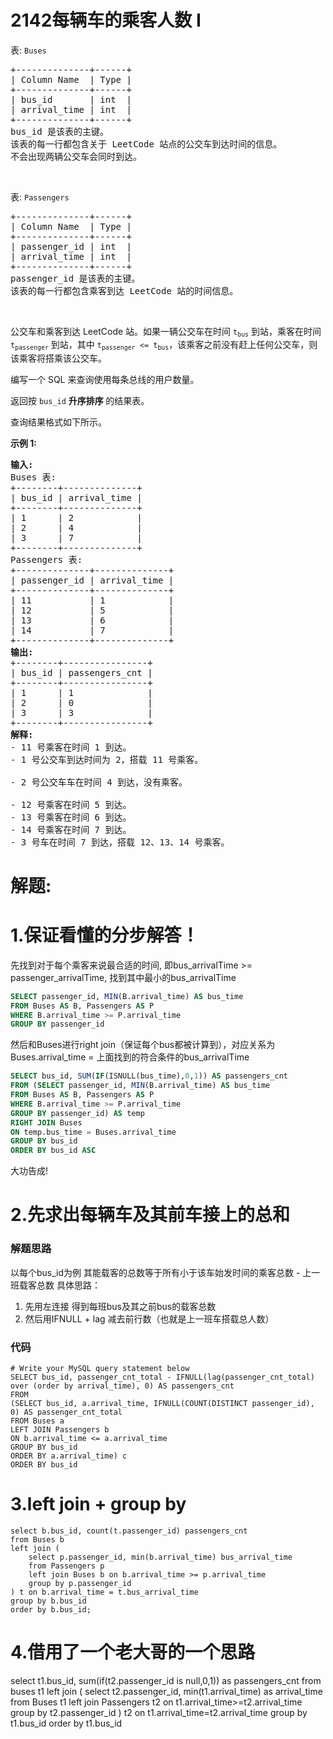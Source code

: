# 2142每辆车的乘客人数 I
<p>表: <code>Buses</code></p>

<pre>
+--------------+------+
| Column Name  | Type |
+--------------+------+
| bus_id       | int  |
| arrival_time | int  |
+--------------+------+
bus_id 是该表的主键。
该表的每一行都包含关于 LeetCode 站点的公交车到达时间的信息。
不会出现两辆公交车会同时到达。</pre>

<p>&nbsp;</p>

<p>表: <code>Passengers</code></p>

<pre>
+--------------+------+
| Column Name  | Type |
+--------------+------+
| passenger_id | int  |
| arrival_time | int  |
+--------------+------+
passenger_id 是该表的主键。
该表的每一行都包含乘客到达 LeetCode 站的时间信息。
</pre>

<p>&nbsp;</p>

<p>公交车和乘客到达 LeetCode 站。如果一辆公交车在时间 <code>t<sub>bus</sub></code> 到站，乘客在时间 <code>t<sub>passenger</sub></code> 到站，其中 <code>t<sub>passenger</sub> &lt;= t<sub>bus</sub></code>，该乘客之前没有赶上任何公交车，则该乘客将搭乘该公交车。</p>

<p>编写一个 SQL 来查询使用每条总线的用户数量。</p>

<p>返回按 <code>bus_id</code> <strong>升序排序&nbsp;</strong>的结果表。</p>

<p>查询结果格式如下所示。</p>

<p><strong>示例 1:</strong></p>

<pre>
<strong>输入:</strong> 
Buses 表:
+--------+--------------+
| bus_id | arrival_time |
+--------+--------------+
| 1      | 2            |
| 2      | 4            |
| 3      | 7            |
+--------+--------------+
Passengers 表:
+--------------+--------------+
| passenger_id | arrival_time |
+--------------+--------------+
| 11           | 1            |
| 12           | 5            |
| 13           | 6            |
| 14           | 7            |
+--------------+--------------+
<strong>输出:</strong> 
+--------+----------------+
| bus_id | passengers_cnt |
+--------+----------------+
| 1      | 1              |
| 2      | 0              |
| 3      | 3              |
+--------+----------------+
<strong>解释:</strong> 
- 11 号乘客在时间 1 到达。
- 1 号公交车到达时间为 2，搭载 11 号乘客。

- 2 号公交车车在时间 4 到达，没有乘客。

- 12 号乘客在时间 5 到达。
- 13 号乘客在时间 6 到达。
- 14 号乘客在时间 7 到达。
- 3 号车在时间 7 到达，搭载 12、13、14 号乘客。</pre>
































# 解题:
# 1.保证看懂的分步解答！
先找到对于每个乘客来说最合适的时间, 即bus_arrivalTime >= passenger_arrivalTime, 找到其中最小的bus_arrivalTime
```SQL
SELECT passenger_id, MIN(B.arrival_time) AS bus_time
FROM Buses AS B, Passengers AS P
WHERE B.arrival_time >= P.arrival_time
GROUP BY passenger_id
```
然后和Buses进行right join（保证每个bus都被计算到），对应关系为Buses.arrival_time = 上面找到的符合条件的bus_arrivalTime
```SQL
SELECT bus_id, SUM(IF(ISNULL(bus_time),0,1)) AS passengers_cnt
FROM (SELECT passenger_id, MIN(B.arrival_time) AS bus_time
FROM Buses AS B, Passengers AS P
WHERE B.arrival_time >= P.arrival_time
GROUP BY passenger_id) AS temp
RIGHT JOIN Buses
ON temp.bus_time = Buses.arrival_time
GROUP BY bus_id
ORDER BY bus_id ASC
```
大功告成!
# 2.先求出每辆车及其前车接上的总和
### 解题思路
以每个bus_id为例 其能载客的总数等于所有小于该车始发时间的乘客总数 - 上一班载客总数
具体思路：
1. 先用左连接 得到每班bus及其之前bus的载客总数
2. 然后用IFNULL + lag 减去前行数（也就是上一班车搭载总人数）

### 代码

```mysql
# Write your MySQL query statement below
SELECT bus_id, passenger_cnt_total - IFNULL(lag(passenger_cnt_total) over (order by arrival_time), 0) AS passengers_cnt
FROM
(SELECT bus_id, a.arrival_time, IFNULL(COUNT(DISTINCT passenger_id), 0) AS passenger_cnt_total
FROM Buses a
LEFT JOIN Passengers b
ON b.arrival_time <= a.arrival_time
GROUP BY bus_id
ORDER BY a.arrival_time) c
ORDER BY bus_id
```
# 3.left join + group by
```
select b.bus_id, count(t.passenger_id) passengers_cnt
from Buses b 
left join (
    select p.passenger_id, min(b.arrival_time) bus_arrival_time
    from Passengers p
    left join Buses b on b.arrival_time >= p.arrival_time
    group by p.passenger_id
) t on b.arrival_time = t.bus_arrival_time
group by b.bus_id
order by b.bus_id;
```

# 4.借用了一个老大哥的一个思路
select 
	t1.bus_id,
	sum(if(t2.passenger_id is null,0,1)) as passengers_cnt 
from buses t1 
left join 
(
select
	t2.passenger_id,
	min(t1.arrival_time) as arrival_time
from Buses t1
left join Passengers t2 on t1.arrival_time>=t2.arrival_time 
group by t2.passenger_id
) t2 on t1.arrival_time=t2.arrival_time 
group by t1.bus_id 
order by t1.bus_id 
